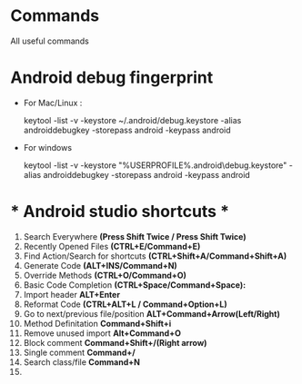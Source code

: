 # Commands
All useful commands

# Android debug fingerprint 

* For Mac/Linux : 

  keytool -list -v -keystore ~/.android/debug.keystore -alias androiddebugkey -storepass android -keypass android

* For windows

  keytool -list -v -keystore "%USERPROFILE%\.android\debug.keystore" -alias androiddebugkey -storepass android -keypass android


# * Android studio shortcuts *
1. Search Everywhere **(Press Shift Twice / Press Shift Twice)**
2. Recently Opened Files **(CTRL+E/Command+E)**
3. Find Action/Search for shortcuts **(CTRL+Shift+A/Command+Shift+A)**
4. Generate Code **(ALT+INS/Command+N)**
5. Override Methods **(CTRL+O/Command+O)**
6. Basic Code Completion **(CTRL+Space/Command+Space):**
7. Import header **ALT+Enter**
8. Reformat Code **(CTRL+ALT+L / Command+Option+L)**
9. Go to next/previous file/position **ALT+Command+Arrow(Left/Right)**
10. Method Definitation  **Command+Shift+i**
11. Remove unused import **Alt+Command+O**
12. Block comment **Command+Shift+/(Right arrow)**
13. Single comment **Command+/**
14. Search class/file **Command+N**
15. 
